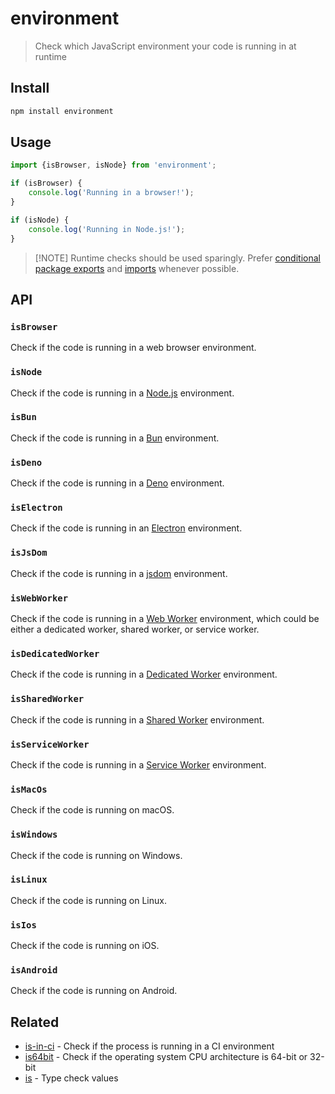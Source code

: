 # environment

> Check which JavaScript environment your code is running in at runtime

## Install

```sh
npm install environment
```

## Usage

```js
import {isBrowser, isNode} from 'environment';

if (isBrowser) {
	console.log('Running in a browser!');
}

if (isNode) {
	console.log('Running in Node.js!');
}
```

> \[!NOTE\]
> Runtime checks should be used sparingly. Prefer [conditional package exports](https://nodejs.org/api/packages.html#conditional-exports) and [imports](https://nodejs.org/api/packages.html#subpath-imports) whenever possible.

## API

### `isBrowser`

Check if the code is running in a web browser environment.

### `isNode`

Check if the code is running in a [Node.js](https://nodejs.org) environment.

### `isBun`

Check if the code is running in a [Bun](https://bun.sh) environment.

### `isDeno`

Check if the code is running in a [Deno](https://deno.com) environment.

### `isElectron`

Check if the code is running in an [Electron](https://www.electronjs.org) environment.

### `isJsDom`

Check if the code is running in a [jsdom](https://github.com/jsdom/jsdom) environment.

### `isWebWorker`

Check if the code is running in a [Web Worker](https://developer.mozilla.org/en-US/docs/Web/API/Web_Workers_API#worker_global_contexts_and_functions) environment, which could be either a dedicated worker, shared worker, or service worker.

### `isDedicatedWorker`

Check if the code is running in a [Dedicated Worker](https://developer.mozilla.org/en-US/docs/Web/API/DedicatedWorkerGlobalScope) environment.

### `isSharedWorker`

Check if the code is running in a [Shared Worker](https://developer.mozilla.org/en-US/docs/Web/API/SharedWorkerGlobalScope) environment.

### `isServiceWorker`

Check if the code is running in a [Service Worker](https://developer.mozilla.org/en-US/docs/Web/API/ServiceWorkerGlobalScope) environment.

### `isMacOs`

Check if the code is running on macOS.

### `isWindows`

Check if the code is running on Windows.

### `isLinux`

Check if the code is running on Linux.

### `isIos`

Check if the code is running on iOS.

### `isAndroid`

Check if the code is running on Android.

## Related

- [is-in-ci](https://github.com/sindresorhus/is-in-ci) - Check if the process is running in a CI environment
- [is64bit](https://github.com/sindresorhus/is64bit) - Check if the operating system CPU architecture is 64-bit or 32-bit
- [is](https://github.com/sindresorhus/is) - Type check values
